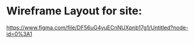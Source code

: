 # Wireframe Layout for site:
  https://www.figma.com/file/DF56uG4yuECnNUXpnb17g1/Untitled?node-id=0%3A1
